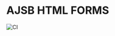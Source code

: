 # AJSB HTML FORMS
![CI](https://github.com/AndrK189100/html_forms/actions/workflows/web.yaml/badge.svg)
